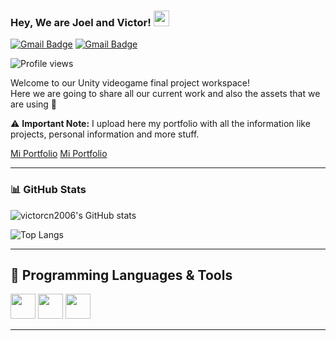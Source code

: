 ### Hey, We are Joel and Victor! <img src="https://media.giphy.com/media/hvRJCLFzcasrR4ia7z/giphy.gif" width="25px">


[![Gmail Badge](https://img.shields.io/badge/-vcarillnav@gmail.com-c14438?style=flat-square&logo=Gmail&logoColor=white)](mailto:victorcn2006@gmail.com)
[![Gmail Badge](https://img.shields.io/badge/-vcarillnav@gmail.com-c14438?style=flat-square&logo=Gmail&logoColor=white)](mailto:victorcn2006@gmail.com)


<p align="left"> 
  <img src="https://komarev.com/ghpvc/?username=victorcn2006" alt="Profile views" /> 
</p>

Welcome to our Unity videogame final project workspace!  
Here we are going to share all our current work and also the assets that we are using 🚀

⚠️ **Important Note:** I upload here my portfolio with all the information like projects, personal information and more stuff.

[Mi Portfolio](https://victorcn2006.github.io/mi-portfolio/)
[Mi Portfolio](https://victorcn2006.github.io/mi-portfolio/)

---

### 📊 GitHub Stats

![victorcn2006's GitHub stats](https://github-readme-stats.vercel.app/api?username=victorcn2006&show_icons=true&hide=["issues"]&theme=tokyonight)

![Top Langs](https://github-readme-stats.vercel.app/api/top-langs/?username=victorcn2006&layout=compact&theme=tokyonight)

---

## 🧠 Programming Languages & Tools

<img src="https://cdn.jsdelivr.net/gh/devicons/devicon/icons/mysql/mysql-original.svg" width="40"/>
<img src="https://cdn.jsdelivr.net/gh/devicons/devicon/icons/csharp/csharp-original.svg" width="40"/>
<img src="https://cdn.jsdelivr.net/gh/devicons/devicon/icons/java/java-original.svg" width="40"/>


---
